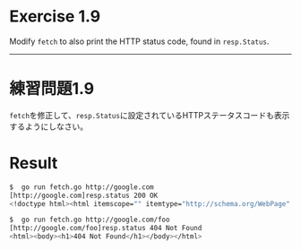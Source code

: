# Exercise 1.9
Modify `fetch` to also print the HTTP status code, found in `resp.Status`.

---
# 練習問題1.9
`fetch`を修正して、`resp.Status`に設定されているHTTPステータスコードも表示するようにしなさい。


# Result

```sh
$  go run fetch.go http://google.com
[http://google.com]resp.status 200 OK
<!doctype html><html itemscope="" itemtype="http://schema.org/WebPage" lang="ja"><head><meta content="���E������������邽�߂̃c�[����񋟂��Ă��܂��B���܂��܂Ȍ���@�\��p���āA���T��������Ă��������B" name=...

$  go run fetch.go http://google.com/foo
[http://google.com/foo]resp.status 404 Not Found
<html><body><h1>404 Not Found</h1></body></html>
```
